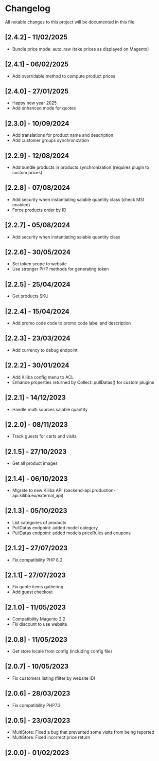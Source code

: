# Changelog
All notable changes to this project will be documented in this file.

## [2.4.2] - 11/02/2025
- Bundle price mode: auto_raw (take prices as displayed on Magento)
## [2.4.1] - 06/02/2025
- Add overridable method to compute product prices
## [2.4.0] - 27/01/2025
- Happy new year 2025
- Add enhanced mode for quotes
## [2.3.0] - 10/09/2024
- Add translations for product name and description
- Add customer groups synchronization
## [2.2.9] - 12/08/2024
- Add bundle products in products synchronization (requires plugin to custom prices)
## [2.2.8] - 07/08/2024
- Add security when instantiating salable quantity class (check MSI enabled)
- Force products order by ID
## [2.2.7] - 05/08/2024
- Add security when instantiating salable quantity class
## [2.2.6] - 30/05/2024
- Set token scope to website
- Use stronger PHP methods for generating token
## [2.2.5] - 25/04/2024
- Get products SKU
## [2.2.4] - 15/04/2024
- Add promo code code to promo code label and description
## [2.2.3] - 23/03/2024
- Add currency to debug endpoint
## [2.2.2] - 30/01/2024
- Add Kiliba config menu to ACL
- Enhance properties returned by Collect::pullDatas() for custom plugins
## [2.2.1] - 14/12/2023
- Handle multi sources salable quantity
## [2.2.0] - 08/11/2023
- Track guests for carts and visits
## [2.1.5] - 27/10/2023
- Get all product images
## [2.1.4] - 06/10/2023
- Migrate to new Kiliba API (backend-api.production-api.kiliba.eu/external_api)
## [2.1.3] - 05/10/2023
- List categories of products
- PullDatas endpoint: added model category
- PullDatas endpoint: added models priceRules and coupons
## [2.1.2] - 27/07/2023
- Fix compatibility PHP 8.2
## [2.1.1] - 27/07/2023
- Fix quote items gathering
- Add guest checkout
## [2.1.0] - 11/05/2023
- Compatibility Magento 2.2
- Fix discount to use website
## [2.0.8] - 11/05/2023
- Get store locale from config (including config file)
## [2.0.7] - 10/05/2023
- Fix customers listing (filter by website ID)
## [2.0.6] - 28/03/2023
- Fix compatibility PHP7.3
## [2.0.5] - 23/03/2023
- MultiStore: Fixed a bug that prevented some visits from being reported
- MultiStore: Fixed incorrect price return
## [2.0.0] - 01/02/2023
